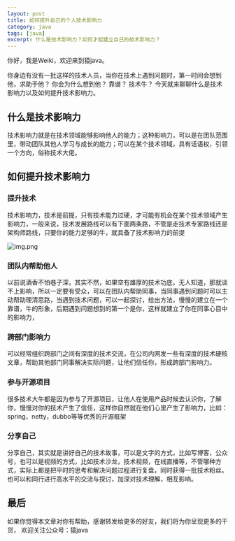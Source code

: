 ```yaml
---
layout: post
title: 如何提升自己的个人技术影响力
category: java
tags: [java]
excerpt: 什么是技术影响力？如何才能建立自己的技术影响力？
---
```

你好，我是Weiki，欢迎来到猿java。

你身边有没有一批这样的技术人员，当你在技术上遇到问题时，第一时间会想到他，求助于他？ 你会为什么想到他？ 靠谱？ 技术牛？ 今天就来聊聊什么是技术影响力以及如何提升技术影响力。

## 什么是技术影响力

技术影响力就是在技术领域能够影响他人的能力；这种影响力，可以是在团队范围里，带动团队其他人学习与成长的能力；可以在某个技术领域，具有话语权，引领一个方向，俗称技术大佬。


## 如何提升技术影响力

### 提升技术

技术影响力，技术是前提，只有技术能力过硬，才可能有机会在某个技术领域产生影响力，一般来说，技术发展路线可以有下面两条路，不管是走技术专家路线还是架构师路线，只要你的能力足够的牛，就具备了技术影响力的前提

![img.png](http://yuanjava.cn/assets/md/java/tech-load.png)

### 团队内帮助他人

以前说酒香不怕巷子深，其实不然，如果空有雄厚的技术功底，无人知道，那就谈不上影响，所以一定要有受众，可以在团队内帮助同事，当同事遇到问题时可以主动帮助理清思路，当遇到技术问题，可以一起探讨，给出方法，慢慢的建立在一个靠谱，牛的形象，后期遇到问题想到的第一个是你，这样就建立了你在同事心目中的影响力，

### 跨部门影响力

可以经常组织跨部门之间有深度的技术交流，在公司内网发一些有深度的技术硬核文章，帮助其他部门同事解决实际问题，让他们信任你，形成跨部门影响力。

### 参与开源项目

很多技术大牛都是因为参与了开源项目，让他人在使用产品时候去认识你，了解你，慢慢对你的技术产生了信任，这样你自然就在他们心里产生了影响力，比如： spring，netty，dubbo等等优秀的开源框架

### 分享自己

分享自己，其实就是讲好自己的技术故事，可以是文字的方式，比如写博客，公众号，也可以是视频的方式，比如技术沙龙，技术视频，在线直播等，不管哪种方式，实际上都是把平时的思考和解决问题过程进行复盘，同时获得一批技术粉丝。 也可以和同行进行高水平的交流与探讨，加深对技术理解，相互影响。



## 最后
如果你觉得本文章对你有帮助，感谢转发给更多的好友，我们将为你呈现更多的干货， 欢迎关注公众号：猿java

